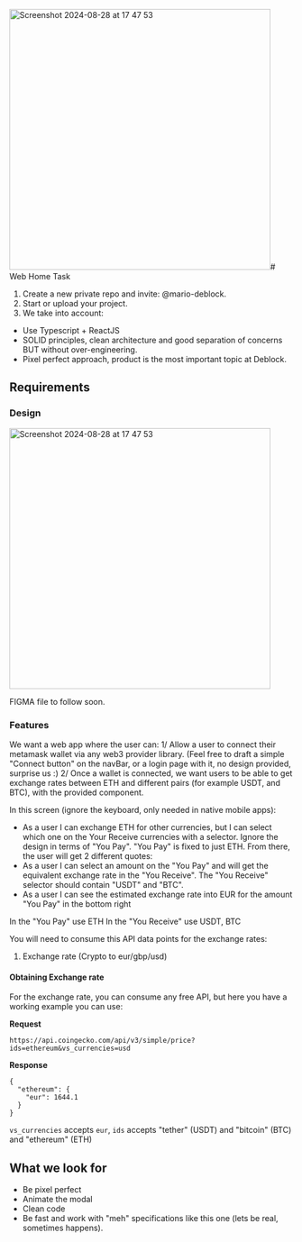 <img width="463" alt="Screenshot 2024-08-28 at 17 47 53" src="https://github.com/user-attachments/assets/abe83c96-0e71-4a80-83de-dfc1926ada2a"># Web Home Task

1. Create a new private repo and invite: @mario-deblock.
2. Start or upload your project.
3. We take into account:
  - Use Typescript + ReactJS
  - SOLID principles, clean architecture and good separation of concerns BUT without over-engineering.
  - Pixel perfect approach, product is the most important topic at Deblock. 

## Requirements

### Design
<img width="463" alt="Screenshot 2024-08-28 at 17 47 53" src="https://github.com/user-attachments/assets/d5fa4a32-3475-40e9-8797-7db5945f2356">

FIGMA file to follow soon.

### Features
We want a web app where the user can:
1/ Allow a user to connect their metamask wallet via any web3 provider library. (Feel free to draft a simple "Connect button" on the navBar, or a login page with it, no design provided, surprise us :) 
2/ Once a wallet is connected, we want users to be able to get exchange rates between ETH and different pairs (for example USDT, and BTC), with the provided component. 

In this screen (ignore the keyboard, only needed in native mobile apps):
- As a user I can exchange ETH for other currencies, but I can select which one on the Your Receive currencies with a selector. Ignore the design in terms of "You Pay". "You Pay" is fixed to just ETH.
From there, the user will get 2 different quotes:
- As a user I can select an amount on the "You Pay" and will get the equivalent exchange rate in the "You Receive". The "You Receive" selector should contain "USDT" and "BTC".
- As a user I can see the estimated exchange rate into EUR for the amount "You Pay" in the bottom right

In the "You Pay" use ETH
In the "You Receive" use USDT, BTC

You will need to consume this API data points for the exchange rates:
1. Exchange rate (Crypto to eur/gbp/usd)

#### Obtaining Exchange rate

For the exchange rate, you can consume any free API, but here you have a working example you can use:

**Request**
```
https://api.coingecko.com/api/v3/simple/price?ids=ethereum&vs_currencies=usd
```

**Response**
```
{
  "ethereum": {
    "eur": 1644.1
  }
}
```

`vs_currencies` accepts `eur`, 
`ids` accepts "tether" (USDT) and "bitcoin" (BTC) and "ethereum" (ETH)

## What we look for
- Be pixel perfect
- Animate the modal
- Clean code
- Be fast and work with "meh" specifications like this one (lets be real, sometimes happens).

